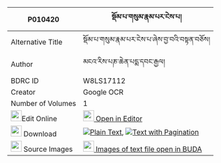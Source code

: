|P010420|སྡོམ་པ་གསུམ་རྣམ་པར་ངེས་པ། 
| --- | --- 
|Alternative Title |སྡོམ་པ་གསུམ་རྣམ་པར་ངེས་པ་ཞེས་བྱ་བའི་བསྟན་བཅོས།
|Author| མངའ་རིས་པཎ་ཆེན་པདྨ་དབང་རྒྱལ།
|BDRC ID | W8LS17112
|Creator | Google OCR
|Number of Volumes| 1
|<img width="25" src="https://img.icons8.com/color/25/000000/edit-property.png">Edit Online| [<img width="25" src="https://avatars.githubusercontent.com/u/45091458?s=200&v=4"> Open in Editor](http://editor.openpecha.org/P010420)
|<img width="25" src="https://img.icons8.com/fluent/48/000000/download-2.png"/>  Download | [![](https://img.icons8.com/color/20/000000/txt.png)Plain Text](https://github.com/Openpecha/P010420/releases/download/v1/dompa_sum_nampa_ra_ngepa_plain_P010420.zip), [![](https://img.icons8.com/color/20/000000/txt.png)Text with Pagination](https://github.com/Openpecha/P010420/releases/download/v1/dompa_sum_nampa_ra_ngepa_pages_P010420.zip)
|<img width="25" src="https://img.icons8.com/plasticine/100/000000/pictures-folder.png"/>  Source Images | [<img width="25" src="https://library.bdrc.io/icons/BUDA-small.svg"> Images of text file open in BUDA](https://library.bdrc.io/show/bdr:W8LS17112)